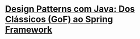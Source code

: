 # [Design Patterns com Java: Dos Clássicos (GoF) ao Spring Framework](https://web.dio.me/project/explorando-padroes-de-projetos-na-pratica-com-java/learning/e86281ce-844c-46d6-970f-6badc1a59f23)

